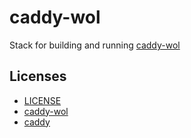 # caddy-wol

Stack for building and running [caddy-wol](https://github.com/dulli/caddy-wol)

## Licenses

* [LICENSE](LICENSE)
* [caddy-wol](https://github.com/dulli/caddy-wol/blob/main/LICENSE.md)
* [caddy](https://github.com/caddyserver/caddy/blob/master/LICENSE)
